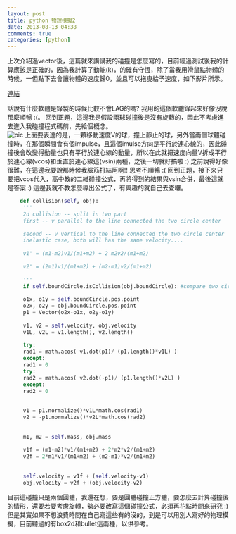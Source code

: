 ```yaml
---
layout: post
title: python 物理模擬2
date: 2013-08-13 04:38
comments: true
categories: [python]
---
```



上次介紹過vector後，這篇就來講講我的碰撞是怎麼寫的，目前經過測試後我的計算應該是正確的，因為我計算了動能(k)，的確有守恆，除了當我用滑鼠點物體的時候，一但點下去會讓物體的速度歸0，並且可以拖曳給予速度，如下影片所示。  

[連結][1]

話說有什麼軟體是錄製的時候比較不會LAG的嗎? 我用的這個軟體錄起來好像沒說那麼順暢 :(。 回到正題，這邊我是假設兩球碰撞後是沒有旋轉的，因此不考慮進去進入我碰撞程式碼前，先給個概念。   
![pic][2]
上面要表達的是，一顆移動速度V的球，撞上靜止的球，另外當兩個球體碰撞時，在那個瞬間會有個impulse，且這個imulse方向是平行於連心線的，因此碰撞後會改變得動量也只有平行於連心線的動量，所以在此就把速度向量V拆成平行於連心線(vcos)和垂直於連心線這(vsin)兩種，之後一切就好搞啦 :) 之前說得好像很難，在這邊我要說那時候我腦筋打結阿啊!! 思考不順暢 :( 回到正題，接下來只要把vcos代入，高中教的二維碰撞公式，再將得到的結果與vsin合併，最後這就是答案 :) 這邊我就不教怎麼導出公式了，有興趣的就自己去查囉。
```py
	def collision(self, obj):  
	 '''  
	 2d collision -- split in two part  
	 first -- v parallel to the line connected the two circle center  
	  
	 second -- v vertical to the line connected the two circle center   
	 inelastic case, both will has the same velocity....  
	  
	 v1' = (m1-m2)v1/(m1+m2) + 2 m2v2/(m1+m2)   
	  
	 v2' = (2m1)v1/(m1+m2) + (m2-m1)v2/(m1+m2)  
	  
	 '''  
	 if self.boundCircle.isCollision(obj.boundCircle): #compare two circle  
	  
	 o1x, o1y = self.boundCircle.pos.point  
	 o2x, o2y = obj.boundCircle.pos.point  
	 p1 = Vector(o2x-o1x, o2y-o1y)  
	  
	 v1, v2 = self.velocity, obj.velocity  
	 v1L, v2L = v1.length(), v2.length()  
	  
	 try:  
	 rad1 = math.acos( v1.dot(p1)/ (p1.length()*v1L) )  
	 except:  
	 rad1 = 0  
	 try:  
	 rad2 = math.acos( v2.dot(-p1)/ (p1.length()*v2L) )  
	 except:  
	 rad2 = 0  
	  
	  
	 v1 = p1.normalize()*v1L*math.cos(rad1)  
	 v2 = -p1.normalize()*v2L*math.cos(rad2)  
	  
	  
	 m1, m2 = self.mass, obj.mass  
	  
	 v1f = (m1-m2)*v1/(m1+m2) + 2*m2*v2/(m1+m2)   
	 v2f = 2*m1*v1/(m1+m2) + (m2-m1)*v2/(m1+m2)  
	  
	  
	 self.velocity = v1f + (self.velocity-v1)  
	 obj.velocity = v2f + (obj.velocity-v2)  
```	  
目前這碰撞只是兩個圓體，我還在想，要是圓體碰撞正方體，要怎麼去計算碰撞後的情形，還要若要考慮旋轉，勢必要改寫這個碰撞公式，必須再花點時間來研究 :) 但是其實如果不想浪費時間在自己寫這些有的沒的，到是可以用別人寫好的物理模擬，目前聽過的有box2d和bullet這兩種，以供參考。

[1]: http://www.youtube.com/v/d-nPdUxRIl8?version=3&f=user_uploads&c=google-webdrive-0&app=youtube_gdata
[2]: http://4.bp.blogspot.com/-xP_Bqq4QZjE/Ugmz3ZTYTXI/AAAAAAAAACU/wKTPoN95SzI/s1600/test.png
